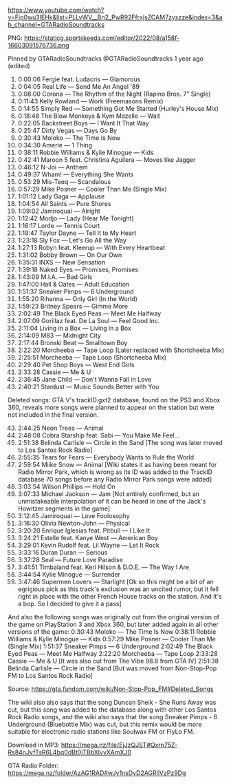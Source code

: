 https://www.youtube.com/watch?v=Fjp0wu3lEHk&list=PLLvWV__Bn2_PwR92FfrxjsZCAM7zyxzze&index=3&ab_channel=GTARadioSoundtracks


PNG: https://staticg.sportskeeda.com/editor/2022/08/a158f-16603091576736.png

Pinned by GTARadioSoundtracks
@GTARadioSoundtracks
1 year ago (edited)
01. 0:00:06 Fergie feat. Ludacris — Glamorous
02. 0:04:05 Real Life — Send Me An Angel '89
03. 0:08:00 Corona — The Rhythm of the Night (Rapino Bros. 7" Single)
04. 0:11:43 Kelly Rowland — Work (Freemasons Remix)
05. 0:14:55 Simply Red — Something Got Me Started (Hurley's House Mix)
06. 0:18:48 The Blow Monkeys & Kym Mazelle — Wait
07. 0:22:05 Backstreet Boys — I Want It That Way
08. 0:25:47 Dirty Vegas — Days Go By
09. 0:30:43 Moloko — The Time Is Now
10. 0:34:30 Amerie — 1 Thing
11. 0:38:11 Robbie Williams & Kylie Minogue — Kids
12. 0:42:41 Maroon 5 feat. Christina Aguilera — Moves like Jagger
13. 0:46:12 N-Joi — Anthem
14. 0:49:37 Wham! — Everything She Wants
15. 0:53:29 Mis-Teeq — Scandalous
16. 0:57:29 Mike Posner — Cooler Than Me (Single Mix)
17. 1:01:12 Lady Gaga — Applause
18. 1:04:54 All Saints — Pure Shores
19. 1:09:02 Jamiroquai — Alright
20. 1:12:42 Modjo — Lady (Hear Me Tonight)
21. 1:16:17 Lorde — Tennis Court
22. 1:19:47 Taylor Dayne — Tell It to My Heart
23. 1:23:18 Sly Fox — Let's Go All the Way
24. 1:27:13 Robyn feat. Kleerup — With Every Heartbeat
25. 1:31:02 Bobby Brown — On Our Own
26. 1:35:31 INXS — New Sensation
27. 1:39:18 Naked Eyes — Promises, Promises
28. 1:43:09 M.I.A. — Bad Girls
29. 1:47:00 Hall & Oates — Adult Education
30. 1:51:37 Sneaker Pimps — 6 Underground
31. 1:55:20 Rihanna — Only Girl (In the World)
32. 1:59:23 Britney Spears — Gimme More
33. 2:02:49 The Black Eyed Peas — Meet Me Halfway
34. 2:07:09 Gorillaz feat. De La Soul — Feel Good Inc.
35. 2:11:04 Living in a Box — Living in a Box
36. 2:14:09 M83 — Midnight City
37. 2:17:44 Bronski Beat — Smalltown Boy
38. 2:22:20 Morcheeba — Tape Loop (Later replaced with Shortcheeba Mix)
38. 2:25:51 Morcheeba — Tape Loop (Shortcheeba Mix) 
39. 2:29:40 Pet Shop Boys — West End Girls
40. 2:33:28 Cassie — Me & U
41. 2:36:45 Jane Child — Don't Wanna Fall in Love
42. 2:40:21 Stardust — Music Sounds Better with You


Deleted songs:
GTA V's trackID.gxt2 database, found on the PS3 and Xbox 360, reveals more songs were planned to appear on the station but were not included in the final version.

43. 2:44:25 Neon Trees — Animal
44. 2:48:08 Cobra Starship feat. Sabi — You Make Me Feel...
45. 2:51:38 Belinda Carlisle — Circle in the Sand [The song was later moved to Los Santos Rock Radio]
46. 2:55:35 Tears for Fears — Everybody Wants to Rule the World
47. 2:59:54 Miike Snow — Animal [Wiki states it as having been meant for Radio Mirror Park, which is wrong as its ID was added to the TrackID database 70 songs before any Radio Mirror Park songs were added]
48. 3:03:54 Wilson Phillips — Hold On
49. 3:07:33 Michael Jackson — Jam [Not entirely confirmed, but an unmistakeable interpolation of it can be heard in one of the Jack's Howitzer segments in the game]
50. 3:12:45 Jamiroquai — Love Foolosophy
51. 3:16:30 Olivia Newton-John — Physical
52. 3:20:20 Enrique Iglesias feat. Pitbull — I Like It
53. 3:24:21 Estelle feat. Kanye West — American Boy
54. 3:29:01 Kevin Rudolf feat. Lil Wayne — Let It Rock
55. 3:33:16 Duran Duran — Serious
56. 3:37:28 Seal — Future Love Paradise
57. 3:41:51 Timbaland feat. Keri Hilson & D.O.E. — The Way I Are
58. 3:44:54 Kylie Minogue — Surrender
59. 3:47:46 Supermen Lovers — Starlight [Ok so this might be a bit of an egrigious pick as this track's exclusion was an uncited rumor, but it fell right in place with the other French House tracks on the station. And it's a bop. So I decided to give it a pass]


And also the following songs was originally cut from the original version of the game on PlayStation 3 and Xbox 360, but later added again in all other versions of the game:
0:30:43 Moloko — The Time Is Now
0:38:11 Robbie Williams & Kylie Minogue — Kids
0:57:29 Mike Posner — Cooler Than Me (Single Mix)
1:51:37 Sneaker Pimps — 6 Underground
2:02:49 The Black Eyed Peas — Meet Me Halfway
2:22:20 Morcheeba — Tape Loop
2:33:28 Cassie — Me & U [It was also cut from The Vibe 98.8 from GTA IV]
2:51:38 Belinda Carlisle — Circle in the Sand [But was moved from Non-Stop-Pop FM to Los Santos Rock Radio]

Source: https://gta.fandom.com/wiki/Non-Stop-Pop_FM#Deleted_Songs

The wiki also also says that the song Duncan Sheik - She Runs Away was cut, but this song was added to the database along with other Los Santos Rock Radio songs, and the wiki also says that the song Sneaker Pimps - 6 Underground (Bluebottle Mix) was cut, but this remix would be more suitable for electronic radio stations like Soulwax FM or FlyLo FM.


Download in MP3:
https://mega.nz/file/EjJzQJST#Qxrn75Z-Rs84nJvfTsR6L4bq0dBt0jTBbXlvvXAmXJ0

GTA Radio Folder:
https://mega.nz/folder/AzAG1RAD#wJy1nsDyD2AGRliVzPz9Dg

